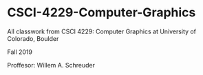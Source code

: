 # CSCI-4229-Computer-Graphics
All classwork from CSCI 4229: Computer Graphics at University of Colorado, Boulder

Fall 2019 

Proffesor: Willem A. Schreuder

